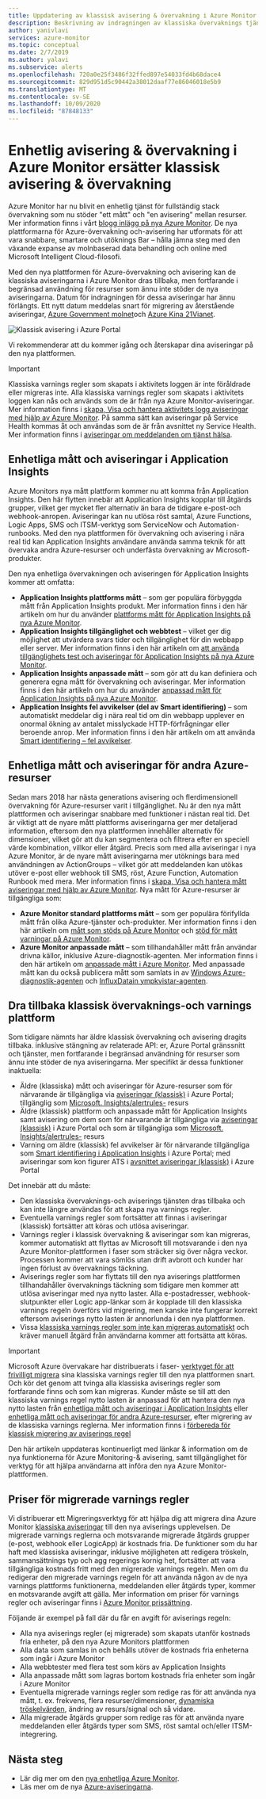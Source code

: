 ```yaml
---
title: Uppdatering av klassisk avisering & övervakning i Azure Monitor
description: Beskrivning av indragningen av klassiska övervaknings tjänster och funktioner, tidigare visas i Azure Portal under aviseringar (klassisk).
author: yanivlavi
services: azure-monitor
ms.topic: conceptual
ms.date: 2/7/2019
ms.author: yalavi
ms.subservice: alerts
ms.openlocfilehash: 720a0e25f3486f32ffed897e54033fd4b68dace4
ms.sourcegitcommit: 829d951d5c90442a38012daaf77e86046018e5b9
ms.translationtype: MT
ms.contentlocale: sv-SE
ms.lasthandoff: 10/09/2020
ms.locfileid: "87848133"
---
```

# <a name="unified-alerting--monitoring-in-azure-monitor-replaces-classic-alerting--monitoring"></a>Enhetlig avisering & övervakning i Azure Monitor ersätter klassisk avisering & övervakning

Azure Monitor har nu blivit en enhetlig tjänst för fullständig stack övervakning som nu stöder "ett mått" och "en avisering" mellan resurser. Mer information finns i vårt [blogg inlägg på nya Azure Monitor](https://azure.microsoft.com/blog/new-full-stack-monitoring-capabilities-in-azure-monitor/). De nya plattformarna för Azure-övervakning och-avisering har utformats för att vara snabbare, smartare och utöknings Bar – hålla jämna steg med den växande expanse av molnbaserad data behandling och online med Microsoft Intelligent Cloud-filosofi.

Med den nya plattformen för Azure-övervakning och avisering kan de klassiska aviseringarna i Azure Monitor dras tillbaka, men fortfarande i begränsad användning för resurser som ännu inte stöder de nya aviseringarna. Datum för indragningen för dessa aviseringar har ännu förlängts. Ett nytt datum meddelas snart för migrering av återstående aviseringar, [Azure Government molnet](../../azure-government/documentation-government-welcome.md)och [Azure Kina 21Vianet](https://docs.azure.cn/).

 ![Klassisk avisering i Azure Portal](media/monitoring-classic-retirement/monitor-alert-screen2.png) 

Vi rekommenderar att du kommer igång och återskapar dina aviseringar på den nya plattformen.

> [!IMPORTANT]
> Klassiska varnings regler som skapats i aktivitets loggen är inte föråldrade eller migreras inte. Alla klassiska varnings regler som skapats i aktivitets loggen kan nås och används som de är från nya Azure Monitor-aviseringar. Mer information finns i [skapa, Visa och hantera aktivitets logg aviseringar med hjälp av Azure Monitor](./alerts-activity-log.md). På samma sätt kan aviseringar på Service Health kommas åt och användas som de är från avsnittet ny Service Health. Mer information finns i [aviseringar om meddelanden om tjänst hälsa](../../service-health/alerts-activity-log-service-notifications-portal.md).

## <a name="unified-metrics-and-alerts-in-application-insights"></a>Enhetliga mått och aviseringar i Application Insights

Azure Monitors nya mått plattform kommer nu att komma från Application Insights. Den här flytten innebär att Application Insights kopplar till åtgärds grupper, vilket ger mycket fler alternativ än bara de tidigare e-post-och webhook-anropen. Aviseringar kan nu utlösa röst samtal, Azure Functions, Logic Apps, SMS och ITSM-verktyg som ServiceNow och Automation-runbooks. Med den nya plattformen för övervakning och avisering i nära real tid kan Application Insights användare använda samma teknik för att övervaka andra Azure-resurser och underfästa övervakning av Microsoft-produkter.

Den nya enhetliga övervakningen och aviseringen för Application Insights kommer att omfatta:

- **Application Insights plattforms mått** – som ger populära förbyggda mått från Application Insights produkt. Mer information finns i den här artikeln om hur du använder [plattforms mått för Application Insights på nya Azure Monitor](../app/pre-aggregated-metrics-log-metrics.md#pre-aggregated-metrics).
- **Application Insights tillgänglighet och webbtest** – vilket ger dig möjlighet att utvärdera svars tider och tillgänglighet för din webbapp eller server. Mer information finns i den här artikeln om [att använda tillgänglighets test och aviseringar för Application Insights på nya Azure Monitor](../app/monitor-web-app-availability.md).
- **Application Insights anpassade mått** – som gör att du kan definiera och generera egna mått för övervakning och aviseringar. Mer information finns i den här artikeln om hur du använder [anpassad mått för Application Insights på nya Azure Monitor](../app/pre-aggregated-metrics-log-metrics.md#custom-metrics-dimensions-and-pre-aggregation).
- **Application Insights fel avvikelser (del av Smart identifiering)** – som automatiskt meddelar dig i nära real tid om din webbapp upplever en onormal ökning av antalet misslyckade HTTP-förfrågningar eller beroende anrop. Mer information finns i den här artikeln om att använda [Smart identifiering – fel avvikelser](../app/proactive-failure-diagnostics.md).

## <a name="unified-metrics-and-alerts-for-other-azure-resources"></a>Enhetliga mått och aviseringar för andra Azure-resurser

Sedan mars 2018 har nästa generations avisering och flerdimensionell övervakning för Azure-resurser varit i tillgänglighet. Nu är den nya mått plattformen och aviseringar snabbare med funktioner i nästan real tid. Det är viktigt att de nyare mått plattforms aviseringarna ger mer detaljerad information, eftersom den nya plattformen innehåller alternativ för dimensioner, vilket gör att du kan segmentera och filtrera efter en speciell värde kombination, villkor eller åtgärd. Precis som med alla aviseringar i nya Azure Monitor, är de nyare mått aviseringarna mer utöknings bara med användningen av ActionGroups – vilket gör att meddelanden kan utökas utöver e-post eller webhook till SMS, röst, Azure Function, Automation Runbook med mera. Mer information finns i [skapa, Visa och hantera mått aviseringar med hjälp av Azure Monitor](./alerts-metric.md).
Nya mått för Azure-resurser är tillgängliga som:

- **Azure Monitor standard plattforms mått** – som ger populära förifyllda mått från olika Azure-tjänster och-produkter. Mer information finns i den här artikeln om [mått som stöds på Azure Monitor](./alerts-metric-near-real-time.md#metrics-and-dimensions-supported) och [stöd för mått varningar på Azure Monitor](./alerts-metric-overview.md#supported-resource-types-for-metric-alerts).
- **Azure Monitor anpassade mått** – som tillhandahåller mått från användar drivna källor, inklusive Azure-diagnostik-agenten. Mer information finns i den här artikeln om [anpassade mått i Azure Monitor](./metrics-custom-overview.md). Med anpassade mått kan du också publicera mått som samlats in av [Windows Azure-diagnostik-agenten](./collect-custom-metrics-guestos-resource-manager-vm.md) och [InfluxDatain ympkvistar-agenten](./collect-custom-metrics-linux-telegraf.md).

## <a name="retirement-of-classic-monitoring-and-alerting-platform"></a>Dra tillbaka klassisk övervaknings-och varnings plattform

Som tidigare nämnts har äldre klassisk övervakning och avisering dragits tillbaka. inklusive stängning av relaterade API: er, Azure Portal gränssnitt och tjänster, men fortfarande i begränsad användning för resurser som ännu inte stöder de nya aviseringarna. Mer specifikt är dessa funktioner inaktuella:

- Äldre (klassiska) mått och aviseringar för Azure-resurser som för närvarande är tillgängliga via [aviseringar (klassisk)](./alerts-classic.overview.md) i Azure Portal; tillgänglig som [Microsoft. Insights/alertrules-](/rest/api/monitor/alertrules) resurs
- Äldre (klassisk) plattform och anpassade mått för Application Insights samt avisering om dem som för närvarande är tillgängliga via [aviseringar (klassisk)](./alerts-classic.overview.md) i Azure Portal och som är tillgängliga som [Microsoft. Insights/alertrules-](/rest/api/monitor/alertrules) resurs
- Varning om äldre (klassisk) fel avvikelser är för närvarande tillgängliga som [Smart identifiering i Application Insights](../app/proactive-diagnostics.md) i Azure Portal; med aviseringar som kon figurer ATS i [avsnittet aviseringar (klassisk)](./alerts-classic.overview.md) i Azure Portal

Det innebär att du måste:

- Den klassiska övervaknings-och aviserings tjänsten dras tillbaka och kan inte längre användas för att skapa nya varnings regler.
- Eventuella varnings regler som fortsätter att finnas i aviseringar (klassisk) fortsätter att köras och utlösa aviseringar.
- Varnings regler i klassisk övervakning & aviseringar som kan migreras, kommer automatiskt att flyttas av Microsoft till motsvarande i den nya Azure Monitor-plattformen i faser som sträcker sig över några veckor. Processen kommer att vara sömlös utan drift avbrott och kunder har ingen förlust av övervaknings täckning.
- Aviserings regler som har flyttats till den nya aviserings plattformen tillhandahåller övervaknings täckning som tidigare men kommer att utlösa aviseringar med nya nytto laster. Alla e-postadresser, webhook-slutpunkter eller Logic app-länkar som är kopplade till den klassiska varnings regeln överförs vid migrering, men kanske inte fungerar korrekt eftersom aviserings nytto lasten är annorlunda i den nya plattformen.
- Vissa [klassiska varnings regler som inte kan migreras automatiskt](alerts-understand-migration.md#manually-migrating-classic-alerts-to-newer-alerts) och kräver manuell åtgärd från användarna kommer att fortsätta att köras.

> [!IMPORTANT]
> Microsoft Azure övervakare har distribuerats i faser- [verktyget för att frivilligt migrera](alerts-using-migration-tool.md) sina klassiska varnings regler till den nya plattformen snart. Och kör det genom att tvinga alla klassiska aviserings regler som fortfarande finns och som kan migreras. Kunder måste se till att den klassiska varnings regel nytto lasten är anpassad för att hantera den nya nytto lasten från [enhetliga mått och aviseringar i Application Insights](#unified-metrics-and-alerts-in-application-insights) eller [enhetliga mått och aviseringar för andra Azure-resurser](#unified-metrics-and-alerts-for-other-azure-resources), efter migrering av de klassiska varnings reglerna. Mer information finns i [förbereda för klassisk migrering av aviserings regel](alerts-prepare-migration.md)

Den här artikeln uppdateras kontinuerligt med länkar & information om de nya funktionerna för Azure Monitoring-& avisering, samt tillgänglighet för verktyg för att hjälpa användarna att införa den nya Azure Monitor-plattformen.

## <a name="pricing-for-migrated-alert-rules"></a>Priser för migrerade varnings regler

Vi distribuerar ett Migreringsverktyg för att hjälpa dig att migrera dina Azure Monitor [klassiska aviseringar](./alerts-classic.overview.md) till den nya aviserings upplevelsen. De migrerade varnings reglerna och motsvarande migrerade åtgärds grupper (e-post, webhook eller LogicApp) är kostnads fria. De funktioner som du har haft med klassiska aviseringar, inklusive möjligheten att redigera tröskeln, sammansättnings typ och agg regerings kornig het, fortsätter att vara tillgängliga kostnads fritt med den migrerade varnings regeln. Men om du redigerar den migrerade varnings regeln för att använda någon av de nya varnings plattforms funktionerna, meddelanden eller åtgärds typer, kommer en motsvarande avgift att gälla. Mer information om priser för varnings regler och aviseringar finns i [Azure Monitor prissättning](https://azure.microsoft.com/pricing/details/monitor/).

Följande är exempel på fall där du får en avgift för aviserings regeln:

- Alla nya aviserings regler (ej migrerade) som skapats utanför kostnads fria enheter, på den nya Azure Monitors plattformen
- Alla data som samlas in och behålls utöver de kostnads fria enheterna som ingår i Azure Monitor
- Alla webbtester med flera test som körs av Application Insights
- Alla anpassade mått som lagras bortom kostnads fria enheter som ingår i Azure Monitor
- Eventuella migrerade varnings regler som redige ras för att använda nya mått, t. ex. frekvens, flera resurser/dimensioner, [dynamiska tröskelvärden](alerts-dynamic-thresholds.md), ändring av resurs/signal och så vidare.
- Alla migrerade åtgärds grupper som redige ras för att använda nyare meddelanden eller åtgärds typer som SMS, röst samtal och/eller ITSM-integrering.

## <a name="next-steps"></a>Nästa steg

* Lär dig mer om den [nya enhetliga Azure Monitor](../overview.md).
* Läs mer om de nya [Azure-aviseringarna](./alerts-overview.md).

